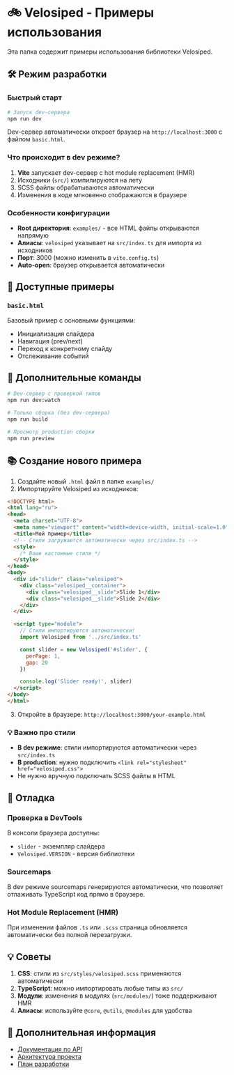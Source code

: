 # 🚲 Velosiped - Примеры использования

Эта папка содержит примеры использования библиотеки Velosiped.

## 🛠️ Режим разработки

### Быстрый старт

```bash
# Запуск dev-сервера
npm run dev
```

Dev-сервер автоматически откроет браузер на `http://localhost:3000` с файлом `basic.html`.

### Что происходит в dev режиме?

1. **Vite** запускает dev-сервер с hot module replacement (HMR)
2. Исходники (`src/`) компилируются на лету
3. SCSS файлы обрабатываются автоматически
4. Изменения в коде мгновенно отображаются в браузере

### Особенности конфигурации

- **Root директория**: `examples/` - все HTML файлы открываются напрямую
- **Алиасы**: `velosiped` указывает на `src/index.ts` для импорта из исходников
- **Порт**: 3000 (можно изменить в `vite.config.ts`)
- **Auto-open**: браузер открывается автоматически

## 📝 Доступные примеры

### `basic.html`
Базовый пример с основными функциями:
- Инициализация слайдера
- Навигация (prev/next)
- Переход к конкретному слайду
- Отслеживание событий

## 🔧 Дополнительные команды

```bash
# Dev-сервер с проверкой типов
npm run dev:watch

# Только сборка (без dev-сервера)
npm run build

# Просмотр production сборки
npm run preview
```

## 📚 Создание нового примера

1. Создайте новый `.html` файл в папке `examples/`
2. Импортируйте Velosiped из исходников:

```html
<!DOCTYPE html>
<html lang="ru">
<head>
  <meta charset="UTF-8">
  <meta name="viewport" content="width=device-width, initial-scale=1.0">
  <title>Мой пример</title>
  <!-- Стили загружаются автоматически через src/index.ts -->
  <style>
    /* Ваши кастомные стили */
  </style>
</head>
<body>
  <div id="slider" class="velosiped">
    <div class="velosiped__container">
      <div class="velosiped__slide">Slide 1</div>
      <div class="velosiped__slide">Slide 2</div>
    </div>
  </div>

  <script type="module">
    // Стили импортируются автоматически!
    import Velosiped from '../src/index.ts'

    const slider = new Velosiped('#slider', {
      perPage: 1,
      gap: 20
    })

    console.log('Slider ready!', slider)
  </script>
</body>
</html>
```

3. Откройте в браузере: `http://localhost:3000/your-example.html`

### 💡 Важно про стили

- **В dev режиме**: стили импортируются автоматически через `src/index.ts`
- **В production**: нужно подключить `<link rel="stylesheet" href="velosiped.css">`
- Не нужно вручную подключать SCSS файлы в HTML

## 🐛 Отладка

### Проверка в DevTools

В консоли браузера доступны:
- `slider` - экземпляр слайдера
- `Velosiped.VERSION` - версия библиотеки

### Sourcemaps

В dev режиме sourcemaps генерируются автоматически, что позволяет отлаживать TypeScript код прямо в браузере.

### Hot Module Replacement (HMR)

При изменении файлов `.ts` или `.scss` страница обновляется автоматически без полной перезагрузки.

## 💡 Советы

1. **CSS**: стили из `src/styles/velosiped.scss` применяются автоматически
2. **TypeScript**: можно импортировать любые типы из `src/`
3. **Модули**: изменения в модулях (`src/modules/`) тоже поддерживают HMR
4. **Алиасы**: используйте `@core`, `@utils`, `@modules` для удобства

## 📖 Дополнительная информация

- [Документация по API](../README.md)
- [Архитектура проекта](../work/ФИНАЛЬНАЯ-АРХИТЕКТУРА-VELOSIPED.md)
- [План разработки](../work/ДЕТАЛЬНЫЙ-ПЛАН-РАЗРАБОТКИ.md)

